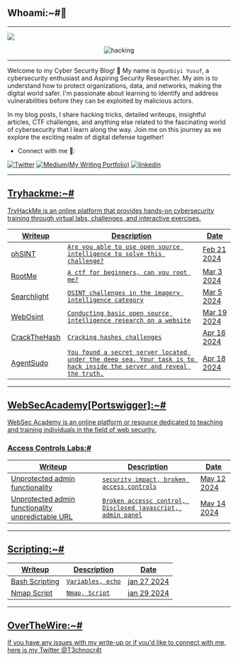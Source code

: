 ## Whoami:~#🤔
***

<a href="https://github.com/DenverCoder1/readme-typing-svg"><img src="https://readme-typing-svg.herokuapp.com?&font=IBM+Plex+Sans&color=abcdef&size=25&lines=Hola+👋;Welcome+to+my+Cybersecurity+Blog;An+Aspiring+Security+Researcher." /></a>

<p align="center">
  <img src="https://github.com/T3chnocr4t/T3chnocr4t.github.io/assets/115868619/c654195b-0943-4117-94a5-b00a5fc07def" alt="hacking" />
</p>

***
Welcome to my Cyber Security Blog! 👋 My name is  ```Ogunbiyi Yusuf```, a cybersecurity enthusiast and Aspiring Security Researcher. My aim is to understand how to protect organizations, data, and networks, making the digital world safer. I'm passionate about learning to identify and address vulnerabilities before they can be exploited by malicious actors.

In my blog posts, I share hacking tricks, detailed writeups, insightful articles, CTF challenges, and anything else related to the fascinating world of cybersecurity that I learn along the way. Join me on this journey as we explore the exciting realm of digital defense together!

- Connect with me 🤝:
  
 <a href="https://twitter.com/T3chnocr4t">![Twitter](	https://img.shields.io/badge/Twitter-1DA1F2?style=for-the-badge&logo=twitter&logoColor=white)</a> <a href="https://medium.com/@T3chnocr4t">![Medium(My Writing Portfolio)](https://img.shields.io/badge/Medium-008000?style=for-the-badge&logo=linktree&logoColor=white)</a> <a href='https://www.linkedin.com/in/ogunbiyi-yusuf/' >![linkedin](https://img.shields.io/badge/LinkedIn-0077B5?style=for-the-badge&logo=linkedin&logoColor=white)

***
## Tryhackme:~#
TryHackMe is an online platform that provides hands-on cybersecurity training through virtual labs, challenges, and interactive exercises.

| Writeup | Description | Date |
|---------|------------ | ---- |
| [ohSINT](https://T3chnocr4t.github.io/CTF/Tryhackme/ohSINT.html) | `Are you able to use open source intelligence to solve this challenge?` |  Feb 21 2024 | 
| [RootMe](https://T3chnocr4t.github.io/CTF/Tryhackme/RootMe.html) | `A ctf for beginners, can you root me?` | Mar 3 2024  |
| [Searchlight](https://T3chnocr4t.github.io/CTF/Tryhackme/Searchlight.html) | `OSINT challenges in the imagery intelligence category` | Mar 5 2024 |
| [WebOsint](https://T3chnocr4t.github.io/CTF/Tryhackme/WebOsint.html) | `Conducting basic open source intelligence research on a website` | Mar 19 2024 |
| [CrackTheHash](https://T3chnocr4t.github.io/CTF/Tryhackme/CrackTheHash.html) | `Cracking hashes challenges` | Apr 16 2024 |
| [AgentSudo](https://T3chnocr4t.github.io/CTF/Tryhackme/AgentSudo.html) | `You found a secret server located under the deep sea. Your task is to hack inside the server and reveal the truth.` | Apr 18 2024 |

***
## WebSecAcademy[Portswigger]:~#
WebSec Academy is an online platform or resource dedicated to teaching and training individuals in the field of web security. 
### Access Controls Labs:#

| Writeup | Description | Date |
| ------- | ----------- | ---- |
| [Unprotected admin functionality](https://T3chnocr4t.github.io/CTF/WebSecAcademy/Unprotected&20admin&20functionality.html) | `security impact, broken access controls` | May 12 2024 |
| [Unprotected admin functionality unpredictable URL](https://T3chnocr4t.github.io//CTF/WebSecAcademy/Unprotected%20admin%20functionality%20with%20unpredictable%20URL.html) | `Broken accessc control, Disclosed javascript, admin panel` | May 14 2024 |

***
## Scripting:~#

| Writeup | Description | Date |
| --------|------------ | ---- |
| [Bash Scripting](https://T3chnocr4t.github.io/CTF/Scripting/Basic-Bash.html) | `Variables, echo` | jan 27 2024 |
| [Nmap Script](https://T3chnocr4t.github.io/CTF/Scripting/Simple-nmap-script.html) | `Nmap, Script` | jan 29 2024 |

***
## OverTheWire:~#

If you have any issues with my write-up or if you'd like to connect with me, here is my Twitter [@T3chnocr4t](https://twitter.com/T3chnocr4t)






